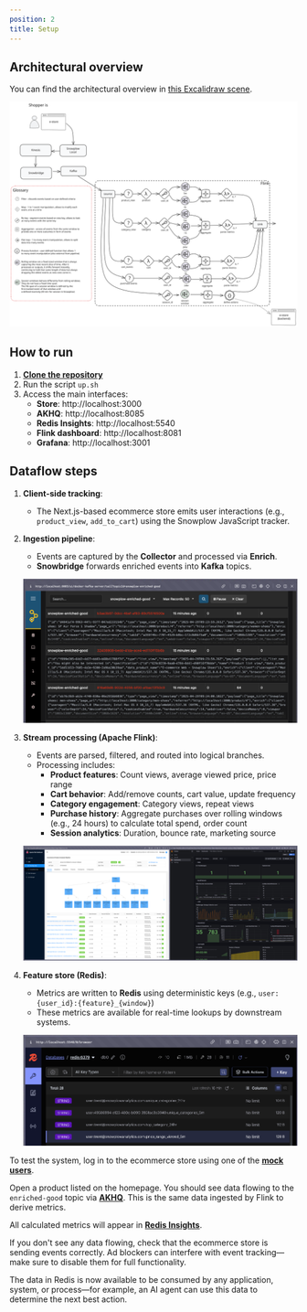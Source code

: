 ```yaml
---
position: 2
title: Setup
---
```


## Architectural overview

You can find the architectural overview in [this Excalidraw scene](https://link.excalidraw.com/l/E5gTPZc8rA/8vfgGl2Soqx).

![live-shopper-setup-architecture.svg](./images/live-shopper-setup-architecture.svg)

## How to run

1. [**Clone the repository**](https://github.com/snowplow-industry-solutions/flink-live-shopper)
2. Run the script `up.sh`
3. Access the main interfaces:
   - **Store**: http://localhost:3000  
   - **AKHQ**: http://localhost:8085  
   - **Redis Insights**: http://localhost:5540  
   - **Flink dashboard**: http://localhost:8081  
   - **Grafana**: http://localhost:3001  

## Dataflow steps

1. **Client-side tracking**:
   - The Next.js-based ecommerce store emits user interactions (e.g., `product_view`, `add_to_cart`) using the Snowplow JavaScript tracker.

2. **Ingestion pipeline**:
   - Events are captured by the **Collector** and processed via **Enrich**.
   - **Snowbridge** forwards enriched events into **Kafka** topics.

   ![live-shopper-setup-kafka.png](./images/live-shopper-setup-kafka.png)

3. **Stream processing (Apache Flink)**:
   - Events are parsed, filtered, and routed into logical branches.
   - Processing includes:
     - **Product features**: Count views, average viewed price, price range
     - **Cart behavior**: Add/remove counts, cart value, update frequency
     - **Category engagement**: Category views, repeat views
     - **Purchase history**: Aggregate purchases over rolling windows (e.g., 24 hours) to calculate total spend, order count
     - **Session analytics**: Duration, bounce rate, marketing source

   ![live-shopper-setup-flink.png](./images/live-shopper-setup-flink.png)

4. **Feature store (Redis)**:
   - Metrics are written to **Redis** using deterministic keys (e.g., `user:{user_id}:{feature}_{window}`)
   - These metrics are available for real-time lookups by downstream systems.

   ![live-shoper-setup-redis.png](./images/live-shoper-setup-redis.png)

To test the system, log in to the ecommerce store using one of the [**mock users**](https://github.com/snowplow-industry-solutions/ecommerce-nextjs-example-store/blob/main/src/mocks/users.ts).

Open a product listed on the homepage. You should see data flowing to the `enriched-good` topic via [**AKHQ**](http://localhost:8085). This is the same data ingested by Flink to derive metrics.

All calculated metrics will appear in [**Redis Insights**](http://localhost:5540).

If you don't see any data flowing, check that the ecommerce store is sending events correctly. Ad blockers can interfere with event tracking—make sure to disable them for full functionality.

The data in Redis is now available to be consumed by any application, system, or process—for example, an AI agent can use this data to determine the next best action.
